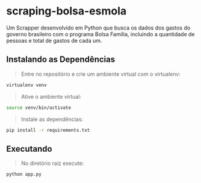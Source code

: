 # scraping-bolsa-esmola

Um Scrapper desenvolvido em Python que busca os dados dos gastos do governo brasileiro com o programa Bolsa Família, incluindo a quantidade de pessoas e total de gastos de cada um.

## Instalando as Dependências

>Entre no repositório e crie um ambiente virtual com o virtualenv:

```sh
virtualenv venv
```

>Ative o ambiente virtual:

```sh
source venv/bin/activate
```

>Instale as dependências:

```sh
pip install -r requirements.txt
```

## Executando

>No diretório raíz execute:

```sh
python app.py 
```
